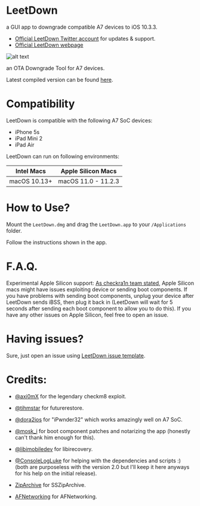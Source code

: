 # LeetDown
a GUI app to downgrade compatible A7 devices to iOS 10.3.3.

* [Official LeetDown Twitter account](https://twitter.com/LeetDownApp) for updates & support. 
* [Official LeetDown webpage](https://LeetDown.app)

![alt text](https://i.imgur.com/JZDeZmf.png)

an OTA Downgrade Tool for A7 devices.


Latest compiled version can be found [here](https://github.com/rA9stuff/LeetDown/releases).




# Compatibility

LeetDown is compatible with the following A7 SoC devices:


* iPhone 5s
* iPad Mini 2
* iPad Air


LeetDown can run on following environments:

| Intel Macs    | Apple Silicon Macs |
| ------------- |:-------------:|
| macOS 10.13+   | macOS 11.0 - 11.2.3 |

# How to Use?

Mount the `LeetDown.dmg` and drag the `LeetDown.app` to your `/Applications` folder.

Follow the instructions shown in the app.

# F.A.Q.

Experimental Apple Silicon support: [As checkra1n team stated](https://checkra.in/news/2021/04/M1-announcement), Apple Silicon macs might have issues exploiting device or sending boot components. If you have problems with sending boot components, unplug your device after LeetDown sends iBSS, then plug it back in (LeetDown will wait for 5 seconds after sending each boot component to allow you to do this). If you have any other issues on Apple Silicon, feel free to open an issue.

# Having issues?

Sure, just open an issue using [LeetDown issue template](https://github.com/rA9stuff/LeetDown/issues/new/choose).

# Credits:

* [@axi0mX](https://twitter.com/axi0mX) for the legendary checkm8 exploit.

* [@tihmstar](https://twitter.com/tihmstar) for futurerestore.

* [@dora2ios](https://twitter.com/dora2ios) for "iPwnder32" which works amazingly well on A7 SoC.

* [@mosk_i](https://twitter.com/mosk_i) for boot component patches and notarizing the app (honestly can't thank him enough for this).

* [@libimobiledev](https://twitter.com/libimobiledev) for libirecovery.

* [@ConsoleLogLuke](https://twitter.com/ConsoleLogLuke) for helping with the dependencies and scripts :) (both are purposeless with the version 2.0 but I'll keep it here anyways for his help on the initial release).

* [ZipArchive](https://github.com/ZipArchive/ZipArchive) for SSZipArchive. 

* [AFNetworking](https://github.com/AFNetworking/AFNetworking) for AFNetworking.
